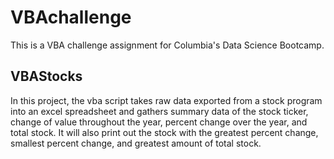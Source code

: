# VBAchallenge
This is a VBA challenge assignment for Columbia's Data Science Bootcamp.

## VBAStocks
In this project, the vba script takes raw data exported from a stock program into an excel spreadsheet and gathers summary data of the stock ticker, change of value throughout the year, percent change over the year, and total stock.
It will also print out the stock with the greatest percent change, smallest percent change, and greatest amount of total stock.

